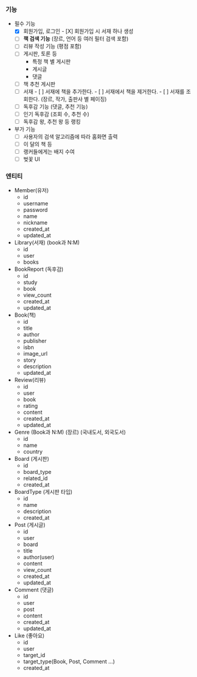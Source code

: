 ### 기능

- 필수 기능
    - [X]  회원가입, 로그인
      - [X] 회원가입 시 서재 하나 생성
    - [ ]  **책 검색 기능** (장르, 언어 등 여러 필터 검색 포함)
    - [ ]  리뷰 작성 기능 (평점 포함)
    - [ ]  게시판, 토론 등
        - 특정 책 별 게시판
        - 게시글
        - 댓글
    - [ ]  책 추천 게시판
    - [ ]  서재
      - [ ] 서재에 책을 추가한다.
      - [ ] 서재에서 책을 제거한다.
      - [ ] 서재를 조회한다. (장르, 작가, 출판사 별 페이징)
    - [ ]  독후감 기능 (댓글, 추천 기능)
    - [ ]  인기 독후감 (조회 수, 추천 수)
    - [ ]  독후감 왕, 추천 왕 등 랭킹
- 부가 기능
    - [ ]  사용자의 검색 알고리즘에 따라 홈화면 출력
    - [ ]  이 달의 책 등
    - [ ]  랭커들에게는 배지 수여
    - [ ]  벚꽃 UI

### 엔티티
- Member(유저)
    - id
    - username
    - password
    - name
    - nickname
    - created_at
    - updated_at
- Library(서재) (book과 N:M)
    - id
    - user
    - books
- BookReport (독후감)
    - id
    - study
    - book
    - view_count
    - created_at
    - updated_at
- Book(책)
    - id
    - title
    - author
    - publisher
    - isbn
    - image_url
    - story
    - description
    - updated_at
- Review(리뷰)
    - id
    - user
    - book
    - rating
    - content
    - created_at
    - updated_at
- Genre (Book과 N:M) (장르) (국내도서, 외국도서)
    - id
    - name
    - country
- Board (게시판)
    - id
    - board_type
    - related_id
    - created_at
- BoardType (게시판 타입)
    - id
    - name
    - description
    - created_at
- Post (게시글)
    - id
    - user
    - board
    - title
    - author(user)
    - content
    - view_count
    - created_at
    - updated_at
- Comment (댓글)
    - id
    - user
    - post
    - content
    - created_at
    - updated_at
- Like (좋아요)
    - id
    - user
    - target_id
    - target_type(Book, Post, Comment …)
    - created_at
  